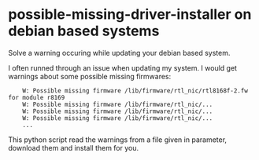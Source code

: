 # possible-missing-driver-installer on debian based systems
Solve a warning occuring while updating your debian based system.

I often runned through an issue when updating my system. I would get warnings about some possible missing firmwares:

```
    W: Possible missing firmware /lib/firmware/rtl_nic/rtl8168f-2.fw for module r8169
    W: Possible missing firmware /lib/firmware/rtl_nic/...
    W: Possible missing firmware /lib/firmware/rtl_nic/...
    W: Possible missing firmware /lib/firmware/rtl_nic/...
    ...
```

This python script read the warnings from a file given in parameter, download them and install them for you.
